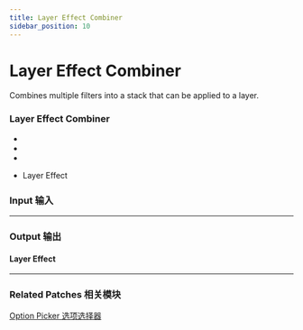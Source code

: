 ```yaml
---
title: Layer Effect Combiner
sidebar_position: 10
---
```


# Layer Effect Combiner

Combines multiple filters into a stack that can be applied to a layer.

<div className="patch-container">
    <div className="patch processor">
        <h3>Layer Effect Combiner</h3>
        <ul className="inputs">
            <li></li>
            <li></li>
            <li></li>
        </ul>
        <ul className="outputs">
            <li>Layer Effect </li>
        </ul>
    </div>
</div>

<div className="port-descriptions">
<div className="inputs">

### Input 输入

---
</div>
<div className="outputs">

### Output 输出

#### Layer Effect

</div>
</div>

------

### Related Patches 相关模块

[Option Picker 选项选择器](./../Utility/Option%20Picker.md)